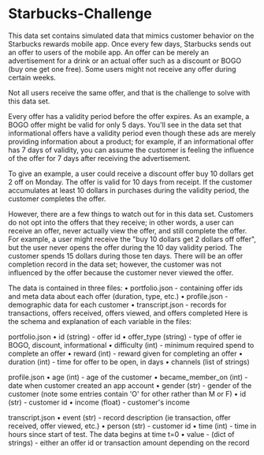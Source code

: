 # Starbucks-Challenge

This data set contains simulated data that mimics customer behavior on the Starbucks rewards mobile app. Once every few days, 
Starbucks sends out an offer to users of the mobile app. An offer can be merely an advertisement for a drink or an actual offer 
such as a discount or BOGO (buy one get one free). Some users might not receive any offer during certain weeks.

Not all users receive the same offer, and that is the challenge to solve with this data set.

Every offer has a validity period before the offer expires. As an example, a BOGO offer might be valid for only 5 days. 
You'll see in the data set that informational offers have a validity period even though these ads are merely providing 
information about a product; for example, if an informational offer has 7 days of validity, you can assume the customer 
is feeling the influence of the offer for 7 days after receiving the advertisement.

To give an example, a user could receive a discount offer buy 10 dollars get 2 off on Monday. The offer is valid 
for 10 days from receipt. If the customer accumulates at least 10 dollars in purchases during the validity period, the customer completes the offer.

However, there are a few things to watch out for in this data set. Customers do not opt into the offers that they receive; 
in other words, a user can receive an offer, never actually view the offer, and still complete the offer. 
For example, a user might receive the "buy 10 dollars get 2 dollars off offer", but the user never opens the offer 
during the 10 day validity period. The customer spends 15 dollars during those ten days. 
There will be an offer completion record in the data set; however, the customer was not influenced by the offer 
because the customer never viewed the offer.


The data is contained in three files:
•	portfolio.json - containing offer ids and meta data about each offer (duration, type, etc.)
•	profile.json - demographic data for each customer
•	transcript.json - records for transactions, offers received, offers viewed, and offers completed
Here is the schema and explanation of each variable in the files:

portfolio.json
•	id (string) - offer id
•	offer_type (string) - type of offer ie BOGO, discount, informational
•	difficulty (int) - minimum required spend to complete an offer
•	reward (int) - reward given for completing an offer
•	duration (int) - time for offer to be open, in days
•	channels (list of strings)

profile.json
•	age (int) - age of the customer
•	became_member_on (int) - date when customer created an app account
•	gender (str) - gender of the customer (note some entries contain 'O' for other rather than M or F)
•	id (str) - customer id
•	income (float) - customer's income

transcript.json
•	event (str) - record description (ie transaction, offer received, offer viewed, etc.)
•	person (str) - customer id
•	time (int) - time in hours since start of test. The data begins at time t=0
•	value - (dict of strings) - either an offer id or transaction amount depending on the record

